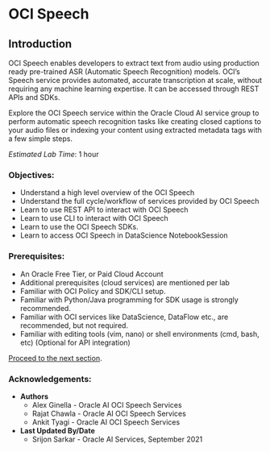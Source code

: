 # OCI Speech

## Introduction

OCI Speech enables developers to extract text from audio using production ready pre-trained ASR (Automatic Speech Recognition) models. OCI’s Speech service provides automated, accurate transcription at scale, without requiring any machine learning expertise. It can be accessed through REST APIs and SDKs.

<!-- [AI Language Demonstration Video](youtube:LamMjG3mD-s) -->

Explore the OCI Speech service within the Oracle Cloud AI service group to perform automatic speech recognition tasks like creating closed captions to your audio files or indexing your content using extracted metadata tags with a few simple steps.

*Estimated Lab Time*: 1 hour

### Objectives:

* Understand a high level overview of the OCI Speech
* Understand the full cycle/workflow of services provided by OCI Speech
* Learn to use REST API to interact with OCI Speech
* Learn to use CLI to interact with OCI Speech
* Learn to use the OCI Speech SDKs.
* Learn to access OCI Speech in DataScience NotebookSession
<!-- * Learn to access OCI Language Service in Data Flow. -->

### Prerequisites:
* An Oracle Free Tier, or Paid Cloud Account
* Additional prerequisites (cloud services) are mentioned per lab
* Familiar with OCI Policy and SDK/CLI setup.
* Familiar with Python/Java programming for SDK usage is strongly recommended.
* Familiar with OCI services like DataScience, DataFlow etc., are recommended, but not required.
* Familiar with editing tools (vim, nano) or shell environments (cmd, bash, etc) (Optional for API integration)

<!-- ## AI Language Service Concepts -->
<!-- * Pretrained -->

<!-- ## AI Language Process -->

<!-- 1. Pretrained -->


[Proceed to the next section](#next).

### Acknowledgements:
* **Authors**
    * Alex Ginella - Oracle AI OCI Speech Services
    * Rajat Chawla  - Oracle AI OCI Speech Services
    * Ankit Tyagi -  Oracle AI OCI Speech Services
* **Last Updated By/Date**
    * Srijon Sarkar  - Oracle AI Services, September 2021
